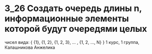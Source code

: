 # 3_26 Создать очередь длины n, информационные элементы которой будут очередями целых

чисел вида: { {1}, {1, 2}, {1, 2, 3}, … , {1, 2, …, N} }
1 курс, 1 группа, Калашникова Анжелика

